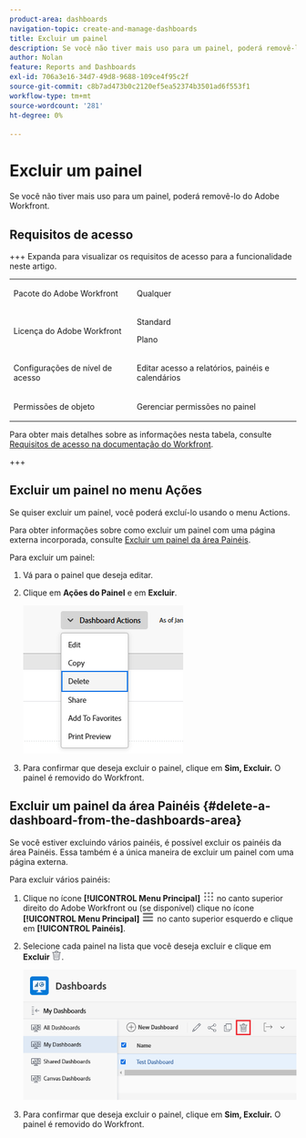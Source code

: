```yaml
---
product-area: dashboards
navigation-topic: create-and-manage-dashboards
title: Excluir um painel
description: Se você não tiver mais uso para um painel, poderá removê-lo do Adobe Workfront.
author: Nolan
feature: Reports and Dashboards
exl-id: 706a3e16-34d7-49d8-9688-109ce4f95c2f
source-git-commit: c8b7ad473b0c2120ef5ea52374b3501ad6f553f1
workflow-type: tm+mt
source-wordcount: '281'
ht-degree: 0%

---
```


# Excluir um painel

<!-- Audited: 1/2025 -->

Se você não tiver mais uso para um painel, poderá removê-lo do Adobe Workfront.

## Requisitos de acesso

+++ Expanda para visualizar os requisitos de acesso para a funcionalidade neste artigo. 

<table style="table-layout:auto"> 
 <col> 
 <col> 
 <tbody> 
  <tr> 
   <td role="rowheader">Pacote do Adobe Workfront</td> 
   <td> <p>Qualquer</p> </td> 
  </tr> 
  <tr> 
   <td role="rowheader">Licença do Adobe Workfront</td> 
   <td> 
      <p>Standard</p>
      <p>Plano</p>
   </td> 
  </tr> 
  <tr> 
   <td role="rowheader">Configurações de nível de acesso</td> 
   <td> <p>Editar acesso a relatórios, painéis e calendários</p></td> 
  </tr>  
  <tr> 
   <td role="rowheader">Permissões de objeto</td> 
   <td> <p>Gerenciar permissões no painel</p></td> 
  </tr> 
 </tbody> 
</table>

Para obter mais detalhes sobre as informações nesta tabela, consulte [Requisitos de acesso na documentação do Workfront](/help/quicksilver/administration-and-setup/add-users/access-levels-and-object-permissions/access-level-requirements-in-documentation.md).


+++

## Excluir um painel no menu Ações

Se quiser excluir um painel, você poderá excluí-lo usando o menu Actions.

Para obter informações sobre como excluir um painel com uma página externa incorporada, consulte [Excluir um painel da área Painéis](#delete-a-dashboard-from-the-dashboards-area).

Para excluir um painel:

1. Vá para o painel que deseja editar.
1. Clique em **Ações do Painel** e em **Excluir**.

   ![Excluir painel](assets/unshimmed-delete-dashboard.png)

1. Para confirmar que deseja excluir o painel, clique em **Sim, Excluir.**
O painel é removido do Workfront.

## Excluir um painel da área Painéis {#delete-a-dashboard-from-the-dashboards-area}

Se você estiver excluindo vários painéis, é possível excluir os painéis da área Painéis. Essa também é a única maneira de excluir um painel com uma página externa.

Para excluir vários painéis:

1. Clique no ícone **[!UICONTROL Menu Principal]** ![Menu Principal](/help/_includes/assets/main-menu-icon.png) no canto superior direito do Adobe Workfront ou (se disponível) clique no ícone **[!UICONTROL Menu Principal]** ![Menu Principal](/help/_includes/assets/main-menu-icon-left-nav.png) no canto superior esquerdo e clique em **[!UICONTROL Painéis]**.
1. Selecione cada painel na lista que você deseja excluir e clique em **Excluir** ![Ícone Excluir](assets/delete.png).

   ![Excluir painel](assets/unshimmed-delete-dashboard-list.png)

1. Para confirmar que deseja excluir o painel, clique em **Sim, Excluir.**
O painel é removido do Workfront.
